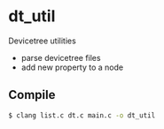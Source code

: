 # dt_util

Devicetree utilities

- parse devicetree files
- add new property to a node

## Compile

```bash
$ clang list.c dt.c main.c -o dt_util
```
